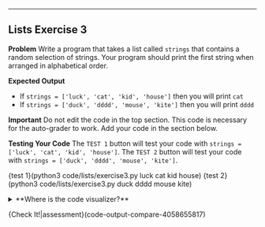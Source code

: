 ----------

## Lists Exercise 3

**Problem**
Write a program that takes a list called `strings` that contains a random selection of strings. Your program should print the first string when arranged in alphabetical order. 

**Expected Output**
* If `strings = ['luck', 'cat', 'kid', 'house']` then you will print `cat`
* If `strings = ['duck', 'dddd', 'mouse', 'kite']` then you will print `dddd`

**Important**
Do not edit the code in the top section. This code is necessary for the auto-grader to work. Add your code in the section below. 

**Testing Your Code**
The `TEST 1` button will test your code with `strings = ['luck', 'cat', 'kid', 'house']`. The `TEST 2` button will test your code with `strings = ['duck', 'dddd', 'mouse', 'kite']`.

{test 1}(python3 code/lists/exercise3.py luck cat kid house)
{test 2}(python3 code/lists/exercise3.py duck dddd mouse kite)

<details><summary>**Where is the code visualizer?**</summary>Unfortunately, the code visualizer does not work with the statement `import sys`. Since importing the `sys` module is required for this problem, the code visualizer will not be available.</details>

{Check It!|assessment}(code-output-compare-4058655817)
